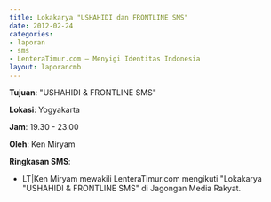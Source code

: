 ```yaml
---	
title: Lokakarya "USHAHIDI dan FRONTLINE SMS"
date: 2012-02-24
categories:	
- laporan
- sms
- LenteraTimur.com – Menyigi Identitas Indonesia
layout: laporancmb	
---	
```

	
**Tujuan**: "USHAHIDI & FRONTLINE SMS"
	
**Lokasi**: Yogyakarta
	
**Jam**: 19.30 - 23.00
	
**Oleh**: Ken Miryam
	
**Ringkasan SMS**:
  * LT|Ken Miryam mewakili LenteraTimur.com mengikuti "Lokakarya "USHAHIDI & FRONTLINE SMS" di Jagongan Media Rakyat. 
